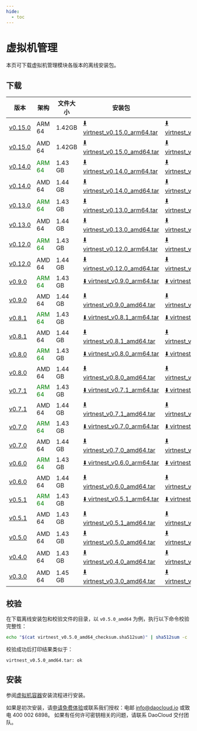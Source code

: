 ```yaml
---
hide:
  - toc
---
```


# 虚拟机管理

本页可下载虚拟机管理模块各版本的离线安装包。

## 下载

| 版本 | 架构 | 文件大小 | 安装包 | 校验文件 | 更新日期 |
| ---- | --- | ------- | ---- | ------- | ------- |
| [v0.15.0](../../virtnest/intro/release-notes.md) | ARM 64 | 1.42GB | [:arrow_down: virtnest_v0.15.0_arm64.tar](https://qiniu-download-public.daocloud.io/DaoCloud_Enterprise/virtnest_v0.15.0_arm64.tar) | [:arrow_down: virtnest_v0.15.0_arm64_checksum.sha512sum](https://qiniu-download-public.daocloud.io/DaoCloud_Enterprise/virtnest_v0.15.0_arm64_checksum.sha512sum) | 2024-12-03 |
| [v0.15.0](../../virtnest/intro/release-notes.md) | AMD 64 | 1.42GB | [:arrow_down: virtnest_v0.15.0_amd64.tar](https://qiniu-download-public.daocloud.io/DaoCloud_Enterprise/virtnest_v0.15.0_amd64.tar) | [:arrow_down: virtnest_v0.15.0_amd64_checksum.sha512sum](https://qiniu-download-public.daocloud.io/DaoCloud_Enterprise/virtnest_v0.15.0_amd64_checksum.sha512sum) | 2024-12-03 |
| [v0.14.0](../../virtnest/intro/release-notes.md) | <font color="green">ARM 64</font> | 1.43 GB | [:arrow_down: virtnest_v0.14.0_arm64.tar](https://qiniu-download-public.daocloud.io/DaoCloud_Enterprise/virtnest_v0.14.0_arm64.tar) | [:arrow_down: virtnest_v0.14.0_arm64_checksum.sha512sum](https://qiniu-download-public.daocloud.io/DaoCloud_Enterprise/virtnest_v0.14.0_arm64_checksum.sha512sum) | 2024-11-04 |
| [v0.14.0](../../virtnest/intro/release-notes.md) | AMD 64 | 1.44 GB | [:arrow_down: virtnest_v0.14.0_amd64.tar](https://qiniu-download-public.daocloud.io/DaoCloud_Enterprise/virtnest_v0.14.0_amd64.tar) | [:arrow_down: virtnest_v0.14.0_amd64_checksum.sha512sum](https://qiniu-download-public.daocloud.io/DaoCloud_Enterprise/virtnest_v0.14.0_amd64_checksum.sha512sum) | 2024-11-04 |
| [v0.13.0](../../virtnest/intro/release-notes.md) | <font color="green">ARM 64</font> | 1.43 GB | [:arrow_down: virtnest_v0.13.0_arm64.tar](https://qiniu-download-public.daocloud.io/DaoCloud_Enterprise/virtnest_v0.13.0_arm64.tar) | [:arrow_down: virtnest_v0.13.0_arm64_checksum.sha512sum](https://qiniu-download-public.daocloud.io/DaoCloud_Enterprise/virtnest_v0.13.0_arm64_checksum.sha512sum) | 2024-09-29 |
| [v0.13.0](../../virtnest/intro/release-notes.md) | AMD 64 | 1.44 GB | [:arrow_down: virtnest_v0.13.0_amd64.tar](https://qiniu-download-public.daocloud.io/DaoCloud_Enterprise/virtnest_v0.13.0_amd64.tar) | [:arrow_down: virtnest_v0.13.0_amd64_checksum.sha512sum](https://qiniu-download-public.daocloud.io/DaoCloud_Enterprise/virtnest_v0.13.0_amd64_checksum.sha512sum) | 2024-09-29 |
| [v0.12.0](../../virtnest/intro/release-notes.md) | <font color="green">ARM 64</font> | 1.43 GB | [:arrow_down: virtnest_v0.12.0_arm64.tar](https://qiniu-download-public.daocloud.io/DaoCloud_Enterprise/virtnest_v0.12.0_arm64.tar) | [:arrow_down: virtnest_v0.12.0_arm64_checksum.sha512sum](https://qiniu-download-public.daocloud.io/DaoCloud_Enterprise/virtnest_v0.12.0_arm64_checksum.sha512sum) | 2024-09-02 |
| [v0.12.0](../../virtnest/intro/release-notes.md) | AMD 64 | 1.44 GB | [:arrow_down: virtnest_v0.12.0_amd64.tar](https://qiniu-download-public.daocloud.io/DaoCloud_Enterprise/virtnest_v0.12.0_amd64.tar) | [:arrow_down: virtnest_v0.12.0_amd64_checksum.sha512sum](https://qiniu-download-public.daocloud.io/DaoCloud_Enterprise/virtnest_v0.12.0_amd64_checksum.sha512sum) | 2024-09-02 |
| [v0.9.0](../../virtnest/intro/release-notes.md) | <font color="green">ARM 64</font> | 1.43 GB | [:arrow_down: virtnest_v0.9.0_arm64.tar](https://qiniu-download-public.daocloud.io/DaoCloud_Enterprise/virtnest_v0.9.0_arm64.tar) | [:arrow_down: virtnest_v0.9.0_arm64_checksum.sha512sum](https://qiniu-download-public.daocloud.io/DaoCloud_Enterprise/virtnest_v0.9.0_arm64_checksum.sha512sum) | 2024-06-04 |
| [v0.9.0](../../virtnest/intro/release-notes.md) | AMD 64 | 1.44 GB | [:arrow_down: virtnest_v0.9.0_amd64.tar](https://qiniu-download-public.daocloud.io/DaoCloud_Enterprise/virtnest_v0.9.0_amd64.tar) | [:arrow_down: virtnest_v0.9.0_amd64_checksum.sha512sum](https://qiniu-download-public.daocloud.io/DaoCloud_Enterprise/virtnest_v0.9.0_amd64_checksum.sha512sum) | 2024-06-04 |
| [v0.8.1](../../virtnest/intro/release-notes.md) | <font color="green">ARM 64</font> | 1.43 GB | [:arrow_down: virtnest_v0.8.1_arm64.tar](https://qiniu-download-public.daocloud.io/DaoCloud_Enterprise/virtnest_v0.8.1_arm64.tar) | [:arrow_down: virtnest_v0.8.1_arm64_checksum.sha512sum](https://qiniu-download-public.daocloud.io/DaoCloud_Enterprise/virtnest_v0.8.1_arm64_checksum.sha512sum) | 2024-05-07 |
| [v0.8.1](../../virtnest/intro/release-notes.md) | AMD 64 | 1.44 GB | [:arrow_down: virtnest_v0.8.1_amd64.tar](https://qiniu-download-public.daocloud.io/DaoCloud_Enterprise/virtnest_v0.8.1_amd64.tar) | [:arrow_down: virtnest_v0.8.1_amd64_checksum.sha512sum](https://qiniu-download-public.daocloud.io/DaoCloud_Enterprise/virtnest_v0.8.1_amd64_checksum.sha512sum) | 2024-05-07 |
| [v0.8.0](../../virtnest/intro/release-notes.md) | <font color="green">ARM 64</font> | 1.43 GB | [:arrow_down: virtnest_v0.8.0_arm64.tar](https://qiniu-download-public.daocloud.io/DaoCloud_Enterprise/virtnest_v0.8.0_arm64.tar) | [:arrow_down: virtnest_v0.8.0_arm64_checksum.sha512sum](https://qiniu-download-public.daocloud.io/DaoCloud_Enterprise/virtnest_v0.8.0_arm64_checksum.sha512sum) | 2024-04-30 |
| [v0.8.0](../../virtnest/intro/release-notes.md) | AMD 64 | 1.44 GB | [:arrow_down: virtnest_v0.8.0_amd64.tar](https://qiniu-download-public.daocloud.io/DaoCloud_Enterprise/virtnest_v0.8.0_amd64.tar) | [:arrow_down: virtnest_v0.8.0_amd64_checksum.sha512sum](https://qiniu-download-public.daocloud.io/DaoCloud_Enterprise/virtnest_v0.8.0_amd64_checksum.sha512sum) | 2024-04-30 |
| [v0.7.1](../../virtnest/intro/release-notes.md) | <font color="green">ARM 64</font> | 1.43 GB | [:arrow_down: virtnest_v0.7.1_arm64.tar](https://qiniu-download-public.daocloud.io/DaoCloud_Enterprise/virtnest_v0.7.1_arm64.tar) | [:arrow_down: virtnest_v0.7.1_arm64_checksum.sha512sum](https://qiniu-download-public.daocloud.io/DaoCloud_Enterprise/virtnest_v0.7.1_arm64_checksum.sha512sum) | 2024-04-02 |
| [v0.7.1](../../virtnest/intro/release-notes.md) | AMD 64 | 1.44 GB | [:arrow_down: virtnest_v0.7.1_amd64.tar](https://qiniu-download-public.daocloud.io/DaoCloud_Enterprise/virtnest_v0.7.1_amd64.tar) | [:arrow_down: virtnest_v0.7.1_amd64_checksum.sha512sum](https://qiniu-download-public.daocloud.io/DaoCloud_Enterprise/virtnest_v0.7.1_amd64_checksum.sha512sum) | 2024-04-02 |
| [v0.7.0](../../virtnest/intro/release-notes.md) | <font color="green">ARM 64</font> | 1.43 GB | [:arrow_down: virtnest_v0.7.0_arm64.tar](https://qiniu-download-public.daocloud.io/DaoCloud_Enterprise/virtnest_v0.7.0_arm64.tar) | [:arrow_down: virtnest_v0.7.0_arm64_checksum.sha512sum](https://qiniu-download-public.daocloud.io/DaoCloud_Enterprise/virtnest_v0.7.0_arm64_checksum.sha512sum) | 2024-03-29 |
| [v0.7.0](../../virtnest/intro/release-notes.md) | AMD 64 | 1.44 GB | [:arrow_down: virtnest_v0.7.0_amd64.tar](https://qiniu-download-public.daocloud.io/DaoCloud_Enterprise/virtnest_v0.7.0_amd64.tar) | [:arrow_down: virtnest_v0.7.0_amd64_checksum.sha512sum](https://qiniu-download-public.daocloud.io/DaoCloud_Enterprise/virtnest_v0.7.0_amd64_checksum.sha512sum) | 2024-03-29 |
| [v0.6.0](../../virtnest/intro/release-notes.md) | <font color="green">ARM 64</font> | 1.43 GB | [:arrow_down: virtnest_v0.6.0_arm64.tar](https://qiniu-download-public.daocloud.io/DaoCloud_Enterprise/virtnest_v0.6.0_arm64.tar) | [:arrow_down: virtnest_v0.6.0_arm64_checksum.sha512sum](https://qiniu-download-public.daocloud.io/DaoCloud_Enterprise/virtnest_v0.6.0_arm64_checksum.sha512sum) | 2024-02-01 |
| [v0.6.0](../../virtnest/intro/release-notes.md) | AMD 64 | 1.44 GB | [:arrow_down: virtnest_v0.6.0_amd64.tar](https://qiniu-download-public.daocloud.io/DaoCloud_Enterprise/virtnest_v0.6.0_amd64.tar) | [:arrow_down: virtnest_v0.6.0_amd64_checksum.sha512sum](https://qiniu-download-public.daocloud.io/DaoCloud_Enterprise/virtnest_v0.6.0_amd64_checksum.sha512sum) | 2024-02-01 |
| [v0.5.1](../../virtnest/intro/release-notes.md) | <font color="green">ARM 64</font> | 1.43 GB | [:arrow_down: virtnest_v0.5.1_arm64.tar](https://qiniu-download-public.daocloud.io/DaoCloud_Enterprise/virtnest_v0.5.1_arm64.tar) | [:arrow_down: virtnest_v0.5.1_arm64_checksum.sha512sum](https://qiniu-download-public.daocloud.io/DaoCloud_Enterprise/virtnest_v0.5.1_arm64_checksum.sha512sum) | 2024-01-29 |
| [v0.5.1](../../virtnest/intro/release-notes.md) | AMD 64 | 1.43 GB | [:arrow_down: virtnest_v0.5.1_amd64.tar](https://qiniu-download-public.daocloud.io/DaoCloud_Enterprise/virtnest_v0.5.1_amd64.tar) | [:arrow_down: virtnest_v0.5.1_amd64_checksum.sha512sum](https://qiniu-download-public.daocloud.io/DaoCloud_Enterprise/virtnest_v0.5.1_amd64_checksum.sha512sum) | 2024-01-29 |
| [v0.5.0](../../virtnest/intro/release-notes.md) | AMD 64 | 1.43 GB | [:arrow_down: virtnest_v0.5.0_amd64.tar](https://qiniu-download-public.daocloud.io/DaoCloud_Enterprise/virtnest_v0.5.0_amd64.tar) | [:arrow_down: virtnest_v0.5.0_amd64_checksum.sha512sum](https://qiniu-download-public.daocloud.io/DaoCloud_Enterprise/virtnest_v0.5.0_amd64_checksum.sha512sum) | 2024-01-04 |
| [v0.4.0](../../virtnest/intro/release-notes.md) | AMD 64 | 1.43 GB | [:arrow_down: virtnest_v0.4.0_amd64.tar](https://qiniu-download-public.daocloud.io/DaoCloud_Enterprise/virtnest_v0.4.0_amd64.tar) | [:arrow_down: virtnest_v0.4.0_amd64_checksum.sha512sum](https://qiniu-download-public.daocloud.io/DaoCloud_Enterprise/virtnest_v0.4.0_amd64_checksum.sha512sum) | 2023-11-30 |
| [v0.3.0](../../virtnest/intro/release-notes.md) | AMD 64 | 1.45 GB | [:arrow_down: virtnest_v0.3.0_amd64.tar](https://qiniu-download-public.daocloud.io/DaoCloud_Enterprise/virtnest_v0.3.0_amd64.tar) | [:arrow_down: virtnest_v0.3.0_amd64_checksum.sha512sum](https://qiniu-download-public.daocloud.io/DaoCloud_Enterprise/virtnest_v0.3.0_amd64_checksum.sha512sum) | 2023-11-06 |

## 校验

在下载离线安装包和校验文件的目录，以 `v0.5.0_amd64` 为例，执行以下命令校验完整性：

```sh
echo "$(cat virtnest_v0.5.0_amd64_checksum.sha512sum)" | sha512sum -c
```

校验成功后打印结果类似于：

```none
virtnest_v0.5.0_amd64.tar: ok
```

## 安装

参阅[虚拟机容器](../../virtnest/install/offline-install.md)安装流程进行安装。

如果是初次安装，请[申请免费体验](../../dce/license0.md)或联系我们授权：电邮 info@daocloud.io 或致电 400 002 6898。
如果有任何许可密钥相关的问题，请联系 DaoCloud 交付团队。
